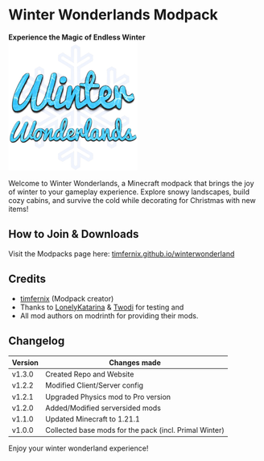 # Winter Wonderlands Modpack
**Experience the Magic of Endless Winter**
![](logo.png)

Welcome to Winter Wonderlands, a Minecraft modpack that brings the joy of winter to your gameplay experience. Explore snowy landscapes, build cozy cabins, and survive the cold while decorating for Christmas with new items!

## How to Join & Downloads
Visit the Modpacks page here: [timfernix.github.io/winterwonderland](timfernix.github.io/winterwonderland)

## Credits

- [timfernix](https://x.com/timfernix) (Modpack creator)
- Thanks to [LonelyKatarina](https://x.com/LonelyKatarina) & [Twodi](https://x.com/Twodi6) for testing and
- All mod authors on modrinth for providing their mods.

## Changelog

| Version | Changes made |
| -------- | ------- |
| v1.3.0 | Created Repo and Website |
| v1.2.2 | Modified Client/Server config |
| v1.2.1 | Upgraded Physics mod to Pro version |
| v1.2.0 | Added/Modified serversided mods |
| v1.1.0 | Updated Minecraft to 1.21.1 |
| v1.0.0 | Collected base mods for the pack (incl. Primal Winter) |

Enjoy your winter wonderland experience!
